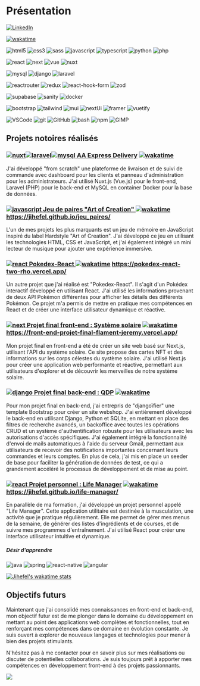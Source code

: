 # Présentation

[![LinkedIn](https://img.shields.io/badge/-LinkedIn-0A66C2?logo=LinkedIn&logoColor=white&style=flat)](https://www.linkedin.com/in/jfljflament/)

[![wakatime](https://wakatime.com/badge/user/c61c0565-ed7c-4256-bf44-388266fed5fb.svg?style=social)](https://wakatime.com/@c61c0565-ed7c-4256-bf44-388266fed5fb)

![html5](https://img.shields.io/badge/-HTML-E34F26?logo=HTML5&logoColor=white&style=flat) 
![css3](https://img.shields.io/badge/-CSS-1572B6?logo=CSS3&logoColor=white&style=flat) 
![sass](https://img.shields.io/badge/-Sass-CC6699?logo=Sass&logoColor=white&style=flat) 
![javascript](https://img.shields.io/badge/-JavaScript-F7DF1E?logo=JavaScript&logoColor=black&style=flat) 
![typescript](https://img.shields.io/badge/-TypeScript-3178C6?logo=Typescript&logoColor=white&style=flat)
![python](https://img.shields.io/badge/-Python-3776AB?logo=Python&logoColor=ffde57&style=flat)
![php](https://img.shields.io/badge/-PHP-777BB4?logo=PHP&logoColor=white&style=flat)

![react](https://img.shields.io/badge/-React-61DAFB?logo=React&logoColor=white&style=flat) 
![next](https://img.shields.io/badge/-Next.js-black?logo=Next.js&logoColor=white&style=flat)
![vue](https://img.shields.io/badge/-Vue.js-4FC08D?logo=Vue.js&logoColor=white&style=flat)
![nuxt](https://img.shields.io/badge/-Nuxt.js-00DC82?logo=Nuxt.js&logoColor=white&style=flat)

![mysql](https://img.shields.io/badge/-MySQL-00758f?logo=MySQL&logoColor=white&style=flat) 
![django](https://img.shields.io/badge/-Django-092E20?logo=Django&logoColor=white&style=flat) 
![laravel](https://img.shields.io/badge/-Laravel-F05340?logo=Laravel&logoColor=white&style=flat) 

![reactrouter](https://img.shields.io/badge/-React%20Router-CA4245?logo=React%20Router&logoColor=black&style=flat) 
![redux](https://img.shields.io/badge/-Redux%20Toolkit-764ABC?logo=Redux&logoColor=white&style=flat) 
![react-hook-form](https://img.shields.io/badge/-React%20Hook%20Form-EC5990?logo=React%20Hook%20Form&logoColor=white&style=flat) 
![zod](https://img.shields.io/badge/-Zod-3E67B1?logo=Zod&logoColor=white&style=flat)  

![supabase](https://img.shields.io/badge/-Supabase-3FCF8E?logo=Supabase&logoColor=white&style=flat) 
![sanity](https://img.shields.io/badge/-Sanity-F03E2F?logo=Sanity&logoColor=white&style=flat)
![docker](https://img.shields.io/badge/-Docker-2496ED?logo=Docker&logoColor=white&style=flat) 

![bootstrap](https://img.shields.io/badge/-Bootstrap-7952B3?logo=Bootstrap&logoColor=white&style=flat) 
![tailwind](https://img.shields.io/badge/-Tailwind%20CSS-white?logo=Tailwind%20CSS&logoColor=06B6D4&style=flat) 
![mui](https://img.shields.io/badge/-Material%20UI-007FFF?logo=MUI&logoColor=white&style=flat) 
![nextUi](https://img.shields.io/badge/-NextUI-black?logo=NextUI&logoColor=white&style=flat) 
![framer](https://img.shields.io/badge/-Framer%20Motion-0055FF?logo=Framer&logoColor=white&style=flat)
![vuetify](https://img.shields.io/badge/-Vuetify-1867C0?logo=Vuetify&logoColor=white&style=flat)

![VSCode](https://img.shields.io/badge/-Visual%20Studio%20Code-007ACC?logo=visualstudiocode&logoColor=white&style=flat) 
![git](https://img.shields.io/badge/-Git-white?logo=Git&logoColor=F05032&style=flat) 
![GitHub](https://img.shields.io/badge/-GitHub-181717?logo=GitHub&logoColor=white&style=flat) 
![bash](https://img.shields.io/badge/-Bash-4EAA25?logo=GNU%20Bash&logoColor=white&style=flat) 
![npm](https://img.shields.io/badge/-npm-CB3837?logo=npm&logoColor=white&style=flat) 
![GIMP](https://img.shields.io/badge/-GIMP-5C5543?logo=GIMP&logoColor=white&style=flat) 

## Projets notoires réalisés

### [![nuxt](https://img.shields.io/badge/-00DC82?logo=Nuxt.js&logoColor=white&style=flat)![laravel](https://img.shields.io/badge/-F05340?logo=Laravel&logoColor=white&style=flat)![mysql](https://img.shields.io/badge/-00758f?logo=MySQL&logoColor=white&style=flat) AA Express Delivery](https://aaexpress.hivetech.be) [![wakatime](https://wakatime.com/badge/user/c61c0565-ed7c-4256-bf44-388266fed5fb/project/018d8339-a506-4fea-bd70-7651e9e2183a.svg)](https://wakatime.com/badge/user/c61c0565-ed7c-4256-bf44-388266fed5fb/project/018d8339-a506-4fea-bd70-7651e9e2183a)

J'ai développé "from scratch" une plateforme de livraison et de suivi de commande avec dashboard pour les clients et panneau d'administration pour les administrateurs. J'ai utilisé Nuxt.js (Vue.js) pour le front-end, Laravel (PHP) pour le back-end et MySQL en container Docker pour la base de données.

### [![javascript](https://img.shields.io/badge/-F7DF1E?logo=JavaScript&logoColor=black&style=flat) Jeu de paires "Art of Creation" ](https://github.com/Jihefel/jeu_paires) [![wakatime](https://wakatime.com/badge/user/c61c0565-ed7c-4256-bf44-388266fed5fb/project/893ea8be-4799-4710-9056-63a9132ecd52.svg)](https://wakatime.com/badge/user/c61c0565-ed7c-4256-bf44-388266fed5fb/project/893ea8be-4799-4710-9056-63a9132ecd52) https://jihefel.github.io/jeu_paires/

L'un de mes projets les plus marquants est un jeu de mémoire en JavaScript inspiré du label Hardstyle "Art of Creation". J'ai développé ce jeu en utilisant les technologies HTML, CSS et JavaScript, et j'ai également intégré un mini lecteur de musique pour ajouter une expérience immersive.

### [![react](https://img.shields.io/badge/-61DAFB?logo=React&logoColor=white&style=flat) Pokedex-React ](https://github.com/Jihefel/Pokedex-React) [![wakatime](https://wakatime.com/badge/user/c61c0565-ed7c-4256-bf44-388266fed5fb/project/275ddfc0-0e06-4b2b-99f6-7e3795427dfc.svg)](https://wakatime.com/badge/user/c61c0565-ed7c-4256-bf44-388266fed5fb/project/275ddfc0-0e06-4b2b-99f6-7e3795427dfc) https://pokedex-react-two-rho.vercel.app/
Un autre projet que j'ai réalisé est "Pokedex-React". Il s'agit d'un Pokédex interactif développé en utilisant React. J'ai utilisé les informations provenant de deux API Pokémon différentes pour afficher les détails des différents Pokémon. Ce projet m'a permis de mettre en pratique mes compétences en React et de créer une interface utilisateur dynamique et réactive.

### [![next](https://img.shields.io/badge/-black?logo=Next.js&logoColor=white&style=flat) Projet final front-end : Système solaire](https://github.com/Jihefel/Front-end-Projet_final-Flament_Jeremy) [![wakatime](https://wakatime.com/badge/user/c61c0565-ed7c-4256-bf44-388266fed5fb/project/4a06ad5b-3402-41b8-951f-bdcd0cb80d20.svg)](https://wakatime.com/badge/user/c61c0565-ed7c-4256-bf44-388266fed5fb/project/4a06ad5b-3402-41b8-951f-bdcd0cb80d20) https://front-end-projet-final-flament-jeremy.vercel.app/
Mon projet final en front-end a été de créer un site web basé sur Next.js, utilisant l'API du système solaire. Ce site propose des cartes NFT et des informations sur les corps célestes du système solaire. J'ai utilisé Next.js pour créer une application web performante et réactive, permettant aux utilisateurs d'explorer et de découvrir les merveilles de notre système solaire.

### [![django](https://img.shields.io/badge/-092E20?logo=Django&logoColor=white&style=flat) Projet final back-end : QDP](https://github.com/Jihefel/Backend-Projet_final-Flament_Jeremy) [![wakatime](https://wakatime.com/badge/user/c61c0565-ed7c-4256-bf44-388266fed5fb/project/f65adcad-f0da-45d4-9496-4b998954364e.svg)](https://wakatime.com/badge/user/c61c0565-ed7c-4256-bf44-388266fed5fb/project/f65adcad-f0da-45d4-9496-4b998954364e)
Pour mon projet final en back-end, j'ai entrepris de "djangoïfier" une template Bootstrap pour créer un site webshop. J'ai entièrement développé le back-end en utilisant Django, Python et SQLite, en mettant en place des filtres de recherche avancés, un backoffice avec toutes les opérations CRUD et un système d'authentification robuste pour les utilisateurs avec les autorisations d'accès spécifiques. J'ai également intégré la fonctionnalité d'envoi de mails automatiques à l'aide du serveur Gmail, permettant aux utilisateurs de recevoir des notifications importantes concernant leurs commandes et leurs comptes.
En plus de cela, j'ai mis en place un seeder de base pour faciliter la génération de données de test, ce qui a grandement accéléré le processus de développement et de mise au point.

### [![react](https://img.shields.io/badge/-61DAFB?logo=React&logoColor=white&style=flat) Projet personnel : Life Manager](https://github.com/Jihefel/life-manager) [![wakatime](https://wakatime.com/badge/user/c61c0565-ed7c-4256-bf44-388266fed5fb/project/4a6699b5-d5f4-44a8-bd5c-ac65fee8ea2d.svg)](https://wakatime.com/badge/user/c61c0565-ed7c-4256-bf44-388266fed5fb/project/4a6699b5-d5f4-44a8-bd5c-ac65fee8ea2d) https://jihefel.github.io/life-manager/
En parallèle de ma formation, j'ai développé un projet personnel appelé "Life Manager". Cette application utilitaire est destinée à la musculation, une activité que je pratique régulièrement. Elle me permet de gérer mes menus de la semaine, de générer des listes d'ingrédients et de courses, et de suivre mes programmes d'entraînement. J'ai utilisé React pour créer une interface utilisateur intuitive et dynamique.




##### Désir d'apprendre
![java](https://img.shields.io/badge/-Java-f89820?logo=Oracle&logoColor=white&style=flat) ![spring](https://img.shields.io/badge/-Spring-6DB33F?logo=Spring&logoColor=white&style=flat) ![react-native](https://img.shields.io/badge/-React%20Native-white?logo=React&logoColor=61DAFB&style=flat) ![angular](https://img.shields.io/badge/-Angular-DD0031?logo=Angular&logoColor=white&style=flat) 
 



[![Jihefel's wakatime stats](https://github-readme-stats.vercel.app/api/wakatime?username=jihefel&layout=compact&hide_border=true&theme=transparent)](https://wakatime.com/@c61c0565-ed7c-4256-bf44-388266fed5fb)


## Objectifs futurs
Maintenant que j'ai consolidé mes connaissances en front-end et back-end, mon objectif futur est de me plonger dans le domaine du développement en mettant au point des applications web complètes et fonctionnelles, tout en renforçant mes compétences dans ce domaine en évolution constante. Je suis ouvert à explorer de nouveaux langages et technologies pour mener à bien des projets stimulants.

N'hésitez pas à me contacter pour en savoir plus sur mes réalisations ou discuter de potentielles collaborations. Je suis toujours prêt à apporter mes compétences en développement front-end à des projets passionnants.

![](https://komarev.com/ghpvc/?username=jihefel)
